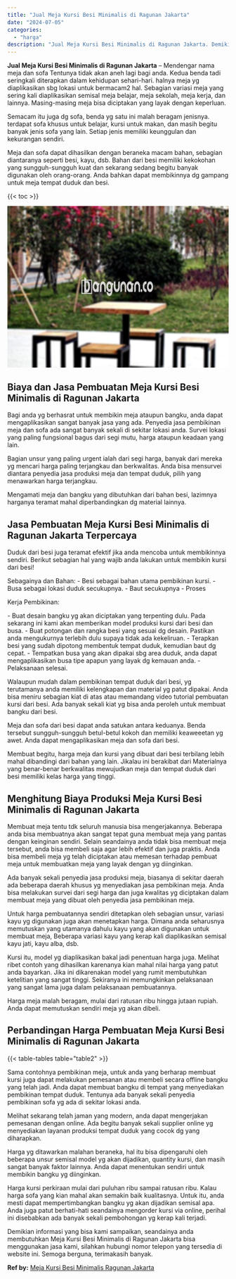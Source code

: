 ```yaml
---
title: "Jual Meja Kursi Besi Minimalis di Ragunan Jakarta"
date: "2024-07-05"
categories: 
  - "harga"
description: "Jual Meja Kursi Besi Minimalis di Ragunan Jakarta. Demikian informasi yang bisa kami sampaikan, seandainya anda membutuhkan Meja Kursi Besi Minimalis di Ragu..."
---
```


**Jual Meja Kursi Besi Minimalis di Ragunan Jakarta** – Mendengar nama meja dan sofa Tentunya tidak akan aneh lagi bagi anda. Kedua benda tadi seringkali diterapkan dalam kehidupan sehari-hari. halnya meja yg diaplikasikan sbg lokasi untuk bermacam2 hal. Sebagian variasi meja yang sering kali diaplikasikan semisal meja belajar, meja sekolah, meja kerja, dan lainnya. Masing-masing meja bisa diciptakan yang layak dengan keperluan.

Semacam itu juga dg sofa, benda yg satu ini malah beragam jenisnya. terdapat sofa khusus untuk belajar, kursi untuk makan, dan masih begitu banyak jenis sofa yang lain. Setiap jenis memiliki keunggulan dan kekurangan sendiri.

Meja dan sofa dapat dihasilkan dengan beraneka macam bahan, sebagian diantaranya seperti besi, kayu, dsb. Bahan dari besi memiliki kekokohan yang sungguh-sungguh kuat dan sekarang sedang begitu banyak digunakan oleh orang-orang. Anda bahkan dapat membikinnya dg gampang untuk meja tempat duduk dan besi.

{{< toc >}}

![Jual Meja Kursi Besi Minimalis di Ragunan Jakarta](/images/jual-meja-besi-murah13.png)

## Biaya dan Jasa Pembuatan Meja Kursi Besi Minimalis di Ragunan Jakarta

Bagi anda yg berhasrat untuk membikin meja ataupun bangku, anda dapat mengaplikasikan sangat banyak jasa yang ada. Penyedia jasa pembikinan meja dan sofa ada sangat banyak sekali di sekitar lokasi anda. Survei lokasi yang paling fungsional bagus dari segi mutu, harga ataupun keadaan yang lain.

Bagian unsur yang paling urgent ialah dari segi harga, banyak dari mereka yg mencari harga paling terjangkau dan berkwalitas. Anda bisa mensurvei diantara penyedia jasa produksi meja dan tempat duduk, pilih yang menawarkan harga terjangkau.

Mengamati meja dan bangku yang dibutuhkan dari bahan besi, lazimnya harganya teramat mahal diperbandingkan dg material lainnya.

## Jasa Pembuatan Meja Kursi Besi Minimalis di Ragunan Jakarta Terpercaya

Duduk dari besi juga teramat efektif jika anda mencoba untuk membikinnya sendiri. Berikut sebagian hal yang wajib anda lakukan untuk membikin kursi dari besi!

Sebagainya dan Bahan: - Besi sebagai bahan utama pembikinan kursi. - Busa sebagai lokasi duduk secukupnya. - Baut secukupnya - Proses

Kerja Pembikinan:

\- Buat desain bangku yg akan diciptakan yang terpenting dulu. Pada sekarang ini kami akan memberikan model produksi kursi dari besi dan busa. - Buat potongan dan rangka besi yang sesuai dg desain. Pastikan anda mengukurnya terlebih dulu supaya tidak ada kekeliruan. - Terapkan besi yang sudah dipotong membentuk tempat duduk, kemudian baut dg cepat. - Tempatkan busa yang akan dipakai sbg area duduk, anda dapat mengaplikasikan busa tipe apapun yang layak dg kemauan anda. - Pelaksanaan selesai.

Walaupun mudah dalam pembikinan tempat duduk dari besi, yg terutamanya anda memiliki kelengkapan dan material yg patut dipakai. Anda bisa meniru sebagian kiat di atas atau memandang video tutorial pembuatan kursi dari besi. Ada banyak sekali kiat yg bisa anda peroleh untuk membuat bangku dari besi.

Meja dan sofa dari besi dapat anda satukan antara keduanya. Benda tersebut sungguh-sungguh betul-betul kokoh dan memiliki keaweeetan yg awet. Anda dapat mengaplikasikan meja dan sofa dari besi.

Membuat begitu, harga meja dan kursi yang dibuat dari besi terbilang lebih mahal dibandingi dari bahan yang lain. Jikalau ini berakibat dari Materialnya yang benar-benar berkwalitas mewujudkan meja dan tempat duduk dari besi memiliki kelas harga yang tinggi.

## Menghitung Biaya Produksi Meja Kursi Besi Minimalis di Ragunan Jakarta

Membuat meja tentu tdk seluruh manusia bisa mengerjakannya. Beberapa anda bisa membuatnya akan sangat tepat guna membuat meja yang pantas dengan keinginan sendiri. Selain seandainya anda tidak bisa membuat meja tersebut, anda bisa membeli saja agar lebih efektif dan juga praktis. Anda bisa membeli meja yg telah diciptakan atau memesan terhadap pembuat meja untuk membuatkan meja yang layak dengan yg diinginkan.

Ada banyak sekali penyedia jasa produksi meja, biasanya di sekitar daerah ada beberapa daerah khusus yg menyediakan jasa pembikinan meja. Anda bisa melakukan survei dari segi harga dan juga kwalitas yg diciptakan dalam membuat meja yang dibuat oleh penyedia jasa pembikinan meja.

Untuk harga pembuatannya sendiri ditetapkan oleh sebagian unsur, variasi kayu yg digunakan juga akan menetapkan harga. Dimana anda seharusnya memutuskan yang utamanya dahulu kayu yang akan digunakan untuk membuat meja, Beberapa variasi kayu yang kerap kali diaplikasikan semisal kayu jati, kayu alba, dsb.

Kursi itu, model yg diaplikasikan bakal jadi penentuan harga juga. Melihat ribet contoh yang dihasilkan karenanya kian mahal nilai harga yang patut anda bayarkan. Jika ini dikarenakan model yang rumit membutuhkan ketelitian yang sangat tinggi. Sekiranya ini memungkinkan pelaksanaan yang sangat lama juga dalam pelaksanaan pembuatannya.

Harga meja malah beragam, mulai dari ratusan ribu hingga jutaan rupiah. Anda dapat memutuskan sendiri meja yg akan dibeli.

## Perbandingan Harga Pembuatan Meja Kursi Besi Minimalis di Ragunan Jakarta

{{< table-tables table="table2" >}}

Sama contohnya pembikinan meja, untuk anda yang berharap membuat kursi juga dapat melakukan pemesanan atau membeli secara offline bangku yang telah jadi. Anda dapat membuat bangku di tempat yang menyediakan pembikinan tempat duduk. Tentunya ada banyak sekali penyedia pembikinan sofa yg ada di sekitar lokasi anda.

Melihat sekarang telah jaman yang modern, anda dapat mengerjakan pemesanan dengan online. Ada begitu banyak sekali supplier online yg menyediakan layanan produksi tempat duduk yang cocok dg yang diharapkan.

Harga yg ditawarkan malahan beraneka, hal itu bisa dipengaruhi oleh beberapa unsur semisal model yg akan dijadikan, quantity kursi, dan masih sangat banyak faktor lainnya. Anda dapat menentukan sendiri untuk membikin bangku yg diinginkan.

Harga kursi perkiraan mulai dari puluhan ribu sampai ratusan ribu. Kalau harga sofa yang kian mahal akan semakin baik kualitasnya. Untuk itu, anda mesti dapat mempertimbangkan bangku yg akan dijadikan semisal apa. Anda juga patut berhati-hati seandainya mengorder kursi via online, perihal ini disebabkan ada banyak sekali pembohongan yg kerap kali terjadi.

Demikian informasi yang bisa kami sampaikan, seandainya anda membutuhkan Meja Kursi Besi Minimalis di Ragunan Jakarta bisa menggunakan jasa kami, silahkan hubungi nomor telepon yang tersedia di website ini. Semoga berguna, terimakasih banyak.

**Ref by:** [Meja Kursi Besi Minimalis Ragunan Jakarta](https://id.wikipedia.org/wiki/Meja)

